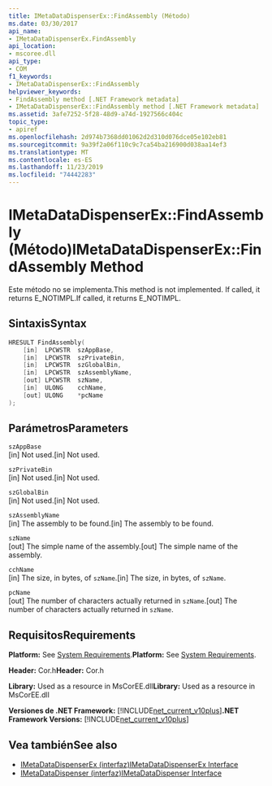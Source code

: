 ```yaml
---
title: IMetaDataDispenserEx::FindAssembly (Método)
ms.date: 03/30/2017
api_name:
- IMetaDataDispenserEx.FindAssembly
api_location:
- mscoree.dll
api_type:
- COM
f1_keywords:
- IMetaDataDispenserEx::FindAssembly
helpviewer_keywords:
- FindAssembly method [.NET Framework metadata]
- IMetaDataDispenserEx::FindAssembly method [.NET Framework metadata]
ms.assetid: 3afe7252-5f28-48d9-a74d-1927566c404c
topic_type:
- apiref
ms.openlocfilehash: 2d974b7368dd01062d2d310d076dce05e102eb81
ms.sourcegitcommit: 9a39f2a06f110c9c7ca54ba216900d038aa14ef3
ms.translationtype: MT
ms.contentlocale: es-ES
ms.lasthandoff: 11/23/2019
ms.locfileid: "74442283"
---
```

# <a name="imetadatadispenserexfindassembly-method"></a><span data-ttu-id="bf18c-102">IMetaDataDispenserEx::FindAssembly (Método)</span><span class="sxs-lookup"><span data-stu-id="bf18c-102">IMetaDataDispenserEx::FindAssembly Method</span></span>
<span data-ttu-id="bf18c-103">Este método no se implementa.</span><span class="sxs-lookup"><span data-stu-id="bf18c-103">This method is not implemented.</span></span> <span data-ttu-id="bf18c-104">If called, it returns E_NOTIMPL.</span><span class="sxs-lookup"><span data-stu-id="bf18c-104">If called, it returns E_NOTIMPL.</span></span>  
  
## <a name="syntax"></a><span data-ttu-id="bf18c-105">Sintaxis</span><span class="sxs-lookup"><span data-stu-id="bf18c-105">Syntax</span></span>  
  
```cpp  
HRESULT FindAssembly(  
    [in]  LPCWSTR  szAppBase,  
    [in]  LPCWSTR  szPrivateBin,  
    [in]  LPCWSTR  szGlobalBin,  
    [in]  LPCWSTR  szAssemblyName,  
    [out] LPCWSTR  szName,  
    [in]  ULONG    cchName,  
    [out] ULONG    *pcName  
);  
```  
  
## <a name="parameters"></a><span data-ttu-id="bf18c-106">Parámetros</span><span class="sxs-lookup"><span data-stu-id="bf18c-106">Parameters</span></span>  
 `szAppBase`  
 <span data-ttu-id="bf18c-107">[in] Not used.</span><span class="sxs-lookup"><span data-stu-id="bf18c-107">[in] Not used.</span></span>  
  
 `szPrivateBin`  
 <span data-ttu-id="bf18c-108">[in] Not used.</span><span class="sxs-lookup"><span data-stu-id="bf18c-108">[in] Not used.</span></span>  
  
 `szGlobalBin`  
 <span data-ttu-id="bf18c-109">[in] Not used.</span><span class="sxs-lookup"><span data-stu-id="bf18c-109">[in] Not used.</span></span>  
  
 `szAssemblyName`  
 <span data-ttu-id="bf18c-110">[in] The assembly to be found.</span><span class="sxs-lookup"><span data-stu-id="bf18c-110">[in] The assembly to be found.</span></span>  
  
 `szName`  
 <span data-ttu-id="bf18c-111">[out] The simple name of the assembly.</span><span class="sxs-lookup"><span data-stu-id="bf18c-111">[out] The simple name of the assembly.</span></span>  
  
 `cchName`  
 <span data-ttu-id="bf18c-112">[in] The size, in bytes, of `szName`.</span><span class="sxs-lookup"><span data-stu-id="bf18c-112">[in] The size, in bytes, of `szName`.</span></span>  
  
 `pcName`  
 <span data-ttu-id="bf18c-113">[out] The number of characters actually returned in `szName`.</span><span class="sxs-lookup"><span data-stu-id="bf18c-113">[out] The number of characters actually returned in `szName`.</span></span>  
  
## <a name="requirements"></a><span data-ttu-id="bf18c-114">Requisitos</span><span class="sxs-lookup"><span data-stu-id="bf18c-114">Requirements</span></span>  
 <span data-ttu-id="bf18c-115">**Platform:** See [System Requirements](../../../../docs/framework/get-started/system-requirements.md).</span><span class="sxs-lookup"><span data-stu-id="bf18c-115">**Platform:** See [System Requirements](../../../../docs/framework/get-started/system-requirements.md).</span></span>  
  
 <span data-ttu-id="bf18c-116">**Header:** Cor.h</span><span class="sxs-lookup"><span data-stu-id="bf18c-116">**Header:** Cor.h</span></span>  
  
 <span data-ttu-id="bf18c-117">**Library:** Used as a resource in MsCorEE.dll</span><span class="sxs-lookup"><span data-stu-id="bf18c-117">**Library:** Used as a resource in MsCorEE.dll</span></span>  
  
 <span data-ttu-id="bf18c-118">**Versiones de .NET Framework:** [!INCLUDE[net_current_v10plus](../../../../includes/net-current-v10plus-md.md)]</span><span class="sxs-lookup"><span data-stu-id="bf18c-118">**.NET Framework Versions:** [!INCLUDE[net_current_v10plus](../../../../includes/net-current-v10plus-md.md)]</span></span>  
  
## <a name="see-also"></a><span data-ttu-id="bf18c-119">Vea también</span><span class="sxs-lookup"><span data-stu-id="bf18c-119">See also</span></span>

- [<span data-ttu-id="bf18c-120">IMetaDataDispenserEx (interfaz)</span><span class="sxs-lookup"><span data-stu-id="bf18c-120">IMetaDataDispenserEx Interface</span></span>](../../../../docs/framework/unmanaged-api/metadata/imetadatadispenserex-interface.md)
- [<span data-ttu-id="bf18c-121">IMetaDataDispenser (interfaz)</span><span class="sxs-lookup"><span data-stu-id="bf18c-121">IMetaDataDispenser Interface</span></span>](../../../../docs/framework/unmanaged-api/metadata/imetadatadispenser-interface.md)
